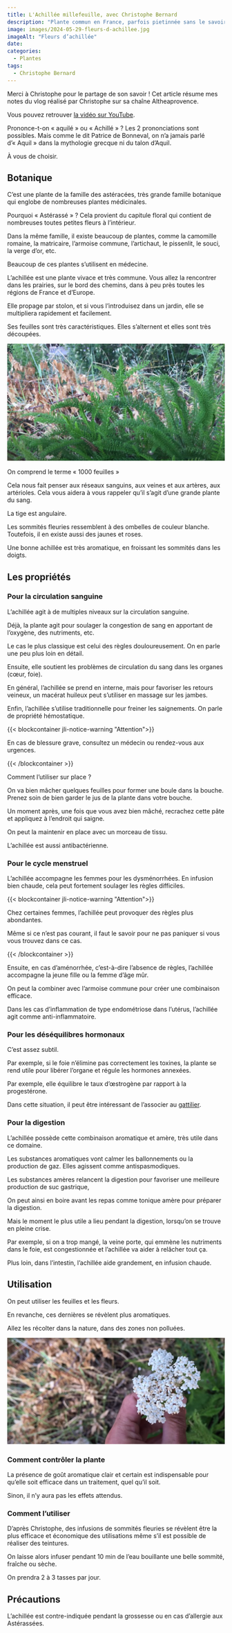 ```yaml
---
title: L'Achillée millefeuille, avec Christophe Bernard
description: "Plante commun en France, parfois pietinnée sans le savoir, l'achillée est une plante de la féminité. Découvrons-la avec Christophe Bernard d'Altheaprovence."
image: images/2024-05-29-fleurs-d-achillee.jpg
imageAlt: "Fleurs d’achillée"
date:
categories:
  - Plantes
tags:
  - Christophe Bernard
---
```


Merci à Christophe pour le partage de son savoir !
Cet article résume mes notes du vlog réalisé par Christophe sur sa chaîne Altheaprovence.

<!-- more -->

Vous pouvez retrouver [la vidéo sur YouTube](https://www.youtube.com/watch?v=0meAqoQRqEU).

Prononce-t-on « aquilé » ou « Achillé » ? Les 2 prononciations sont possibles. Mais comme le dit Patrice de Bonneval, on n’a jamais parlé d’« Aquil » dans la mythologie grecque ni du talon d’Aquil.

À vous de choisir.

## Botanique

C’est une plante de la famille des astéracées, très grande famille botanique qui englobe de nombreuses plantes médicinales.

Pourquoi « Astérassé » ? Cela provient du capitule floral qui contient de nombreuses toutes petites fleurs à l’intérieur.

Dans la même famille, il existe beaucoup de plantes, comme la camomille romaine, la matricaire, l’armoise commune, l’artichaut, le pissenlit, le souci, la verge d’or, etc.

Beaucoup de ces plantes s’utilisent en médecine.

L’achillée est une plante vivace et très commune. Vous allez la rencontrer dans les prairies, sur le bord des chemins, dans à peu près toutes les régions de France et d’Europe.

Elle propage par stolon, et si vous l’introduisez dans un jardin, elle se multipliera rapidement et facilement.

Ses feuilles sont très caractéristiques. Elles s’alternent et elles sont très découpées.

![Feuilles d’achillée aux « mille feuilles »](images/2024-05-29-feuilles-d-achillee-aux-mille-feuilles.jpg)

On comprend le terme « 1000 feuilles »

Cela nous fait penser aux réseaux sanguins, aux veines et aux artères, aux artérioles. Cela vous aidera à vous rappeler qu’il s’agit d’une grande plante du sang.

La tige est angulaire.

Les sommités fleuries ressemblent à des ombelles de couleur blanche.
Toutefois, il en existe aussi des jaunes et roses.

Une bonne achillée est très aromatique, en froissant les sommités dans les doigts.

## Les propriétés

### Pour la circulation sanguine

L’achillée agit à de multiples niveaux sur la circulation sanguine.

Déjà, la plante agit pour soulager la congestion de sang en apportant de l’oxygène, des nutriments, etc.

Le cas le plus classique est celui des règles douloureusement. On en parle une peu plus loin en détail.

Ensuite, elle soutient les problèmes de circulation du sang dans les organes (cœur, foie).

En général, l’achillée se prend en interne, mais pour favoriser les retours veineux, un macérat huileux peut s’utiliser en massage sur les jambes.

Enfin, l’achillée s’utilise traditionnelle pour freiner les saignements. On parle de propriété hémostatique.

{{< blockcontainer jli-notice-warning "Attention">}}

En cas de blessure grave, consultez un médecin ou rendez-vous aux urgences.

{{< /blockcontainer >}}

Comment l’utiliser sur place ?

On va bien mâcher quelques feuilles pour former une boule dans la bouche. Prenez soin de bien garder le jus de la plante dans votre bouche.

Un moment après, une fois que vous avez bien mâché, recrachez cette pâte et appliquez à l’endroit qui saigne.

On peut la maintenir en place avec un morceau de tissu.

L’achillée est aussi antibactérienne.

### Pour le cycle menstruel

L’achillée accompagne les femmes pour les dysménorrhées. En infusion bien chaude, cela peut fortement soulager les règles difficiles.

{{< blockcontainer jli-notice-warning "Attention">}}

Chez certaines femmes, l’achillée peut provoquer des règles plus abondantes.

Même si ce n’est pas courant, il faut le savoir pour ne pas paniquer si vous vous trouvez dans ce cas.

{{< /blockcontainer >}}

Ensuite, en cas d’aménorrhée, c’est-à-dire l’absence de règles, l’achillée accompagne la jeune fille ou la femme d’âge mûr.

On peut la combiner avec l’armoise commune pour créer une combinaison efficace.

Dans les cas d’inflammation de type endométriose dans l’utérus, l’achillée agit comme anti-inflammatoire.

### Pour les déséquilibres hormonaux

C’est assez subtil.

Par exemple, si le foie n’élimine pas correctement les toxines, la plante se rend utile pour libérer l’organe et régule les hormones annexées.

Par exemple, elle équilibre le taux d’œstrogène par rapport à la progestérone.

Dans cette situation, il peut être intéressant de l’associer au [gattilier](https://www.google.com/search?q=gattilier&sclient=img&udm=2).

### Pour la digestion

L’achillée possède cette combinaison aromatique et amère, très utile dans ce domaine.

Les substances aromatiques vont calmer les ballonnements ou la production de gaz. Elles agissent comme antispasmodiques.

Les substances amères relancent la digestion pour favoriser une meilleure production de suc gastrique,

On peut ainsi en boire avant les repas comme tonique amère pour préparer la digestion.

Mais le moment le plus utile a lieu pendant la digestion, lorsqu’on se trouve en pleine crise.

Par exemple, si on a trop mangé, la veine porte, qui emmène les nutriments dans le foie, est congestionnée et l’achillée va aider à relâcher tout ça.

Plus loin, dans l’intestin, l’achillée aide grandement, en infusion chaude.

## Utilisation

On peut utiliser les feuilles et les fleurs.

En revanche, ces dernières se révèlent plus aromatiques.

Allez les récolter dans la nature, dans des zones non polluées.

![Fleurs d’achillée](images/2024-05-29-fleurs-d-achillee.jpg)

### Comment contrôler la plante

La présence de goût aromatique clair et certain est indispensable pour qu’elle soit efficace dans un traitement, quel qu’il soit.

Sinon, il n’y aura pas les effets attendus.

### Comment l’utiliser

D’après Christophe, des infusions de sommités fleuries se révèlent être la plus efficace et économique des utilisations même s’il est possible de réaliser des teintures.

On laisse alors infuser pendant 10 min de l’eau bouillante une belle sommité, fraîche ou sèche.

On prendra 2 à 3 tasses par jour.

## Précautions

L’achillée est contre-indiquée pendant la grossesse ou en cas d’allergie aux Astérassées.
